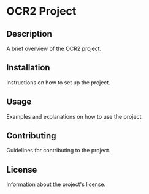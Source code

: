 # OCR2 Project

## Description
A brief overview of the OCR2 project.

## Installation
Instructions on how to set up the project.

## Usage
Examples and explanations on how to use the project.

## Contributing
Guidelines for contributing to the project.

## License
Information about the project's license.
